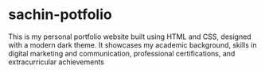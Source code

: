 # sachin-potfolio
This is my personal portfolio website built using HTML and CSS, designed with a modern dark theme. It showcases my academic background, skills in digital marketing and communication, professional certifications, and extracurricular achievements
